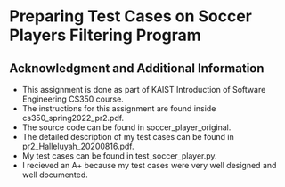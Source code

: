<h1>Preparing Test Cases on Soccer Players Filtering Program</h1>





<h2>Acknowledgment and Additional Information</h2>
 





<ul>
  <li>This assignment is done as part of KAIST Introduction of Software Engineering CS350 course.</li>
  <li>The instructions for this assignment are found inside cs350_spring2022_pr2.pdf.</li>
  <li>The source code can be found in soccer_player_original.</li>
  <li>The detailed description of my test cases can be found in pr2_Halleluyah_20200816.pdf.</li>
  <li>My test cases can be found in test_soccer_player.py.</li>
  <li>I recieved an A+ because my test cases were very well designed and well documented.</li>
</ul>
